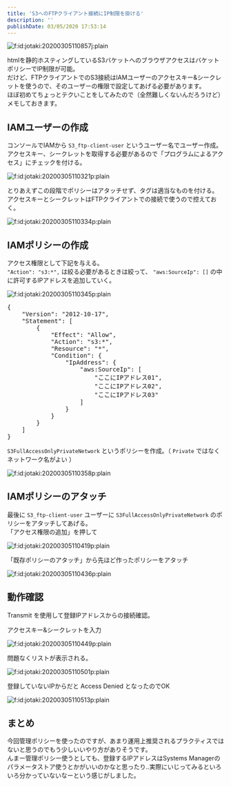 ```yaml
---
title: 'S3へのFTPクライアント接続にIP制限を掛ける'
description: ''
publishDate: 03/05/2020 17:53:14
---
```


<p><span itemscope itemtype="http://schema.org/Photograph"><img src="https://cdn-ak.f.st-hatena.com/images/fotolife/j/jotaki/20200305/20200305110857.jpg" alt="f:id:jotaki:20200305110857j:plain" title="f:id:jotaki:20200305110857j:plain" class="hatena-fotolife" itemprop="image"></span></p>

<p>htmlを静的ホスティングしているS3バケットへのブラウザアクセスはバケットポリシーでIP制限が可能。<br />
だけど、FTPクライアントでのS3接続はIAMユーザーのアクセスキー&amp;シークレットを使うので、そのユーザーの権限で設定してあげる必要があります。<br />
ほぼ初めてちょっとテクいことをしてみたので（全然難しくないんだろうけど）メモしておきます。</p>

<h2>IAMユーザーの作成</h2>

<p>コンソールでIAMから <code>S3_ftp-client-user</code> というユーザー名でユーザー作成。<br />
アクセスキー、シークレットを取得する必要があるので「プログラムによるアクセス」にチェックを付ける。</p>

<p><span itemscope itemtype="http://schema.org/Photograph"><img src="/images/hatena/20200305110321.png" alt="f:id:jotaki:20200305110321p:plain" title="f:id:jotaki:20200305110321p:plain" class="hatena-fotolife" itemprop="image"></span></p>

<p>とりあえずこの段階でポリシーはアタッチせず、タグは適当なものを付ける。<br />
アクセスキーとシークレットはFTPクライアントでの接続で使うので控えておく。</p>

<p><span itemscope itemtype="http://schema.org/Photograph"><img src="/images/hatena/20200305110334.png" alt="f:id:jotaki:20200305110334p:plain" title="f:id:jotaki:20200305110334p:plain" class="hatena-fotolife" itemprop="image"></span></p>

<h2>IAMポリシーの作成</h2>

<p>アクセス権限として下記を与える。<br />
<code>"Action": "s3:*",</code> は絞る必要があるときは絞って、 <code>"aws:SourceIp": []</code> の中に許可するIPアドレスを追加していく。</p>

<p><span itemscope itemtype="http://schema.org/Photograph"><img src="/images/hatena/20200305110345.png" alt="f:id:jotaki:20200305110345p:plain" title="f:id:jotaki:20200305110345p:plain" class="hatena-fotolife" itemprop="image"></span></p>

<pre class="code lang-json" data-lang="json" data-unlink><span class="synSpecial">{</span>
    &quot;<span class="synStatement">Version</span>&quot;: &quot;<span class="synConstant">2012-10-17</span>&quot;,
    &quot;<span class="synStatement">Statement</span>&quot;: <span class="synSpecial">[</span>
        <span class="synSpecial">{</span>
            &quot;<span class="synStatement">Effect</span>&quot;: &quot;<span class="synConstant">Allow</span>&quot;,
            &quot;<span class="synStatement">Action</span>&quot;: &quot;<span class="synConstant">s3:*</span>&quot;,
            &quot;<span class="synStatement">Resource</span>&quot;: &quot;<span class="synConstant">*</span>&quot;,
            &quot;<span class="synStatement">Condition</span>&quot;: <span class="synSpecial">{</span>
                &quot;<span class="synStatement">IpAddress</span>&quot;: <span class="synSpecial">{</span>
                    &quot;<span class="synStatement">aws:SourceIp</span>&quot;: <span class="synSpecial">[</span>
                        &quot;<span class="synConstant">ここにIPアドレス01</span>&quot;,
                        &quot;<span class="synConstant">ここにIPアドレス02</span>&quot;,
                        &quot;<span class="synConstant">ここにIPアドレス03</span>&quot;
                    <span class="synSpecial">]</span>
                <span class="synSpecial">}</span>
            <span class="synSpecial">}</span>
        <span class="synSpecial">}</span>
    <span class="synSpecial">]</span>
<span class="synSpecial">}</span>
</pre>

<p><code>S3FullAccessOnlyPrivateNetwork</code> というポリシーを作成。（ <code>Private</code> ではなくネットワーク名がよい ）</p>

<p><span itemscope itemtype="http://schema.org/Photograph"><img src="/images/hatena/20200305110358.png" alt="f:id:jotaki:20200305110358p:plain" title="f:id:jotaki:20200305110358p:plain" class="hatena-fotolife" itemprop="image"></span></p>

<h2>IAMポリシーのアタッチ</h2>

<p>最後に <code>S3_ftp-client-user</code> ユーザーに <code>S3FullAccessOnlyPrivateNetwork</code> のポリシーをアタッチしてあげる。<br />
「アクセス権限の追加」を押して</p>

<p><span itemscope itemtype="http://schema.org/Photograph"><img src="/images/hatena/20200305110419.png" alt="f:id:jotaki:20200305110419p:plain" title="f:id:jotaki:20200305110419p:plain" class="hatena-fotolife" itemprop="image"></span></p>

<p>「既存ポリシーのアタッチ」から先ほど作ったポリシーをアタッチ</p>

<p><span itemscope itemtype="http://schema.org/Photograph"><img src="/images/hatena/20200305110436.png" alt="f:id:jotaki:20200305110436p:plain" title="f:id:jotaki:20200305110436p:plain" class="hatena-fotolife" itemprop="image"></span></p>

<h2>動作確認</h2>

<p>Transmit を使用して登録IPアドレスからの接続確認。</p>

<p>アクセスキー&amp;シークレットを入力</p>

<p><span itemscope itemtype="http://schema.org/Photograph"><img src="/images/hatena/20200305110449.png" alt="f:id:jotaki:20200305110449p:plain" title="f:id:jotaki:20200305110449p:plain" class="hatena-fotolife" itemprop="image"></span></p>

<p>問題なくリストが表示される。</p>

<p><span itemscope itemtype="http://schema.org/Photograph"><img src="/images/hatena/20200305110501.png" alt="f:id:jotaki:20200305110501p:plain" title="f:id:jotaki:20200305110501p:plain" class="hatena-fotolife" itemprop="image"></span></p>

<p>登録していないIPからだと Access Denied となったのでOK</p>

<p><span itemscope itemtype="http://schema.org/Photograph"><img src="/images/hatena/20200305110513.png" alt="f:id:jotaki:20200305110513p:plain" title="f:id:jotaki:20200305110513p:plain" class="hatena-fotolife" itemprop="image"></span></p>

<h2>まとめ</h2>

<p>今回管理ポリシーを使ったのですが、あまり運用上推奨されるプラクティスではないと思うのでもう少しいいやり方がありそうです。<br />
んまー管理ポリシー使うとしても、登録するIPアドレスはSystems Managerのパラメータストア使うとかがいいのかなと思ったり..実際にいじってみるといろいろ分かっていないなーという感じがしました。</p>
